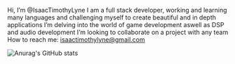Hi, I’m @IsaacTimothyLyne
I am a full stack developer, working and learning many languages and challenging myself to create beautiful and in depth applications
I’m delving into the world of game development aswell as DSP and audio development
I’m looking to collaborate on a project with any team
How to reach me: isaactimothylyne@gmail.com

![Anurag's GitHub stats](https://github-readme-stats.vercel.app/api?username=isaactimothylyne)
